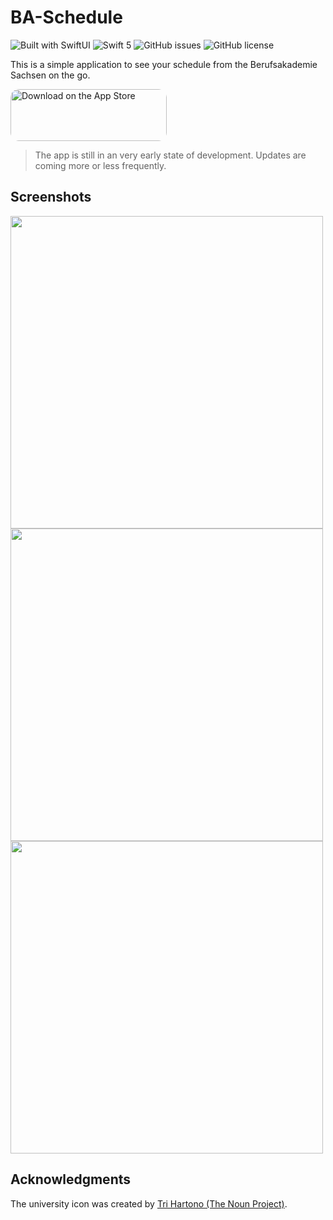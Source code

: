 # BA-Schedule

![Built with SwiftUI](https://img.shields.io/badge/built%20with-SwiftUI-orange)
![Swift 5](https://img.shields.io/badge/Swift-5-orange)
![GitHub issues](https://img.shields.io/github/issues/jns-rchtr/BA-schedule)
![GitHub license](https://img.shields.io/github/license/jns-rchtr/BA-schedule)

This is a simple application to see your schedule from the Berufsakademie Sachsen on the go. 

<a href="https://apps.apple.com/de/app/ba-schedule/id1562677951?itsct=apps_box_badge&amp;itscg=30200" style="display: inline-block; overflow: hidden; border-radius: 13px; width: 250px; height: 83px;"><img src="https://tools.applemediaservices.com/api/badges/download-on-the-app-store/black/en-us?size=250x83&amp;releaseDate=1651536000&h=673ea0a6fd24405ea930ee4dbe346572" alt="Download on the App Store" style="border-radius: 13px; width: 250px; height: 83px;"></a>

>The app is still in an very early state of development. Updates are coming more or less frequently.

## Screenshots

<p float="left">
<img src="https://user-images.githubusercontent.com/33372485/167118026-8b71b432-c685-4adc-a558-7250e92435ce.png" height="500">
<img src="https://user-images.githubusercontent.com/33372485/167118045-f31b3acd-35b1-420c-a262-4d6f7b1f1a4c.png" height="500">
<img src="https://user-images.githubusercontent.com/33372485/167118116-4dbfd541-3be4-4ebc-a8a1-af6a21f36874.png" height="500">
</p>

## Acknowledgments

The university icon was created by [Tri Hartono (The Noun Project)](https://thenounproject.com/search/?q=university&i=3629446).
